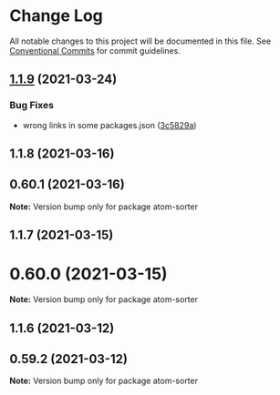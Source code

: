 # Change Log

All notable changes to this project will be documented in this file.
See [Conventional Commits](https://conventionalcommits.org) for commit guidelines.

## [1.1.9](https://github.com/cheminfo/mass-tools/compare/atom-sorter@1.1.8...atom-sorter@1.1.9) (2021-03-24)


### Bug Fixes

* wrong links in some packages.json ([3c5829a](https://github.com/cheminfo/mass-tools/commit/3c5829a153dd198d56e7d54c065bf7e241ea0423))





## 1.1.8 (2021-03-16)



## 0.60.1 (2021-03-16)

**Note:** Version bump only for package atom-sorter





## 1.1.7 (2021-03-15)



# 0.60.0 (2021-03-15)

**Note:** Version bump only for package atom-sorter





## 1.1.6 (2021-03-12)



## 0.59.2 (2021-03-12)

**Note:** Version bump only for package atom-sorter

